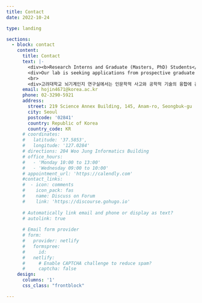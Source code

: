 ```yaml
---
title: Contact
date: 2022-10-24

type: landing

sections:
  - block: contact
    content:
      title: Contact
      text: |-
        <div><b>Research Interns and Graduate (Masters, PhD) Students</b><div>
        <div>Our lab is seeking applications from prospective graduate students, particularly those passionate about exploring perception and cognition, with a background or strong interest in machine learning or deep learning. Selected candidates will have the exceptional opportunity to work on deep neural network modeling, neuroimaging data analysis, and the development of diverse psychological experiments. To this end, research internships are highly encouraged as they offer prospective candidates a chance to explore this interdisciplinary field while gaining firsthand insight into the PhD experience within our team. If you are interested in joining our team, please email your CV, transcript, and a summary of your research interests.</div>
        <br>
        <div>고려대학교 뇌기계인지 연구실에서는 인문학적 사고와 공학적 기술의 융합에 관심 있는 대학원생 및 학부 연구생을 모집합니다. 심리학 전공자이면서 머신러닝/딥러닝 적용이나 뇌영상 데이터 분석에 도전해보고 싶은 분들, 그리고 컴퓨터 공학 전공자로서 인간의 인지 과정을 깊이 탐구하고 싶은 분들 모두 환영합니다. 특히, 연구 주제와 연구실 분위기를 직접 경험할 수 있는 연구 인턴십 프로그램에 미리 참여하시는 것을 적극 권장드립니다. 지원 희망자는 이력서(CV), 성적증명서, 그리고 간단한 연구 계획서를 아래 이메일로 보내주시기 바랍니다.<div>
      email: hojin4671@korea.ac.kr
      phone: 02-3290-5921
      address:
        street: 219 Science Annex Building, 145, Anam-ro, Seongbuk-gu 
        city: Seoul
        postcode: '02841'
        country: Republic of Korea
        country_code: KR
      # coordinates:
      #   latitude: '37.5853', 
      #   longitude: '127.0284'
      # directions: 204 Woo Jung Informatics Building
      # office_hours:
      #   - 'Monday 10:00 to 13:00'
      #   - 'Wednesday 09:00 to 10:00'
      # appointment_url: 'https://calendly.com'
      #contact_links:
      #  - icon: comments
      #    icon_pack: fas
      #    name: Discuss on Forum
      #    link: 'https://discourse.gohugo.io'
    
      # Automatically link email and phone or display as text?
      # autolink: true
    
      # Email form provider
      # form:
      #   provider: netlify
      #   formspree:
      #     id:
      #   netlify:
      #     # Enable CAPTCHA challenge to reduce spam?
      #     captcha: false
    design:
      columns: '1'
      css_class: "frontblock"

---
```

